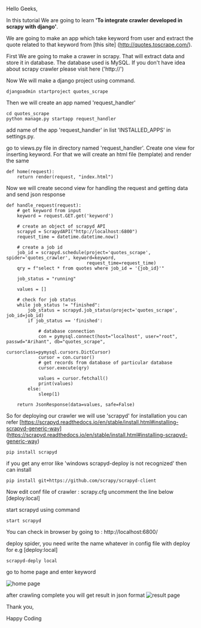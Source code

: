Hello Geeks,

In this tutorial We are going to learn **'To integrate crawler developed in scrapy with django'**.

We are going to make an app which take keyword from user and extract the quote related to that keyword from  [this site] (http://quotes.toscrape.com/).

First We are going to make a crawer in scrapy. That will extract data and store it in database. The database used is MySQL.  If you don't have idea about scrapy crawler please visit here ('http://')

Now We will make a django project using command. 
```
djangoadmin startproject quotes_scrape
```
Then we will create an app named 'request_handler'
```
cd quotes_scrape
python manage.py startapp request_handler
```

add name of the app  'request_handler' in list 'INSTALLED_APPS' in settings.py.

go to views.py file in directory named 'request_handler'. Create one view for inserting keyword. For that we will create an html file (template) and render the same

```
def home(request):
    return render(request, "index.html")
```
Now we will create second view for handling the request and getting data and send json response

```
def handle_request(request):
    # get keyword from input
    keyword = request.GET.get('keyword')

    # create an object of scrapyd API
    scrapyd = ScrapydAPI("http://localhost:6800")
    request_time = datetime.datetime.now()

    # create a job id
    job_id = scrapyd.schedule(project='quotes_scrape', spider='quotes_crawler', keyword=keyword,
                              request_time=request_time)
    qry = f"select * from quotes where job_id = '{job_id}'"

    job_status = "running"

    values = []

    # check for job status
    while job_status != "finished":
        job_status = scrapyd.job_status(project='quotes_scrape', job_id=job_id)
        if job_status == 'finished':

            # database connection
            con = pymysql.connect(host="localhost", user="root", passwd="Arihant", db="quotes_scrape",
                                  cursorclass=pymysql.cursors.DictCursor)
            cursor = con.cursor()
            # get records from database of particular database
            cursor.execute(qry)

            values = cursor.fetchall()
            print(values)
        else:
            sleep(1)
    
    return JsonResponse(data=values, safe=False)

```

So for deploying our crawler we will use 'scrapyd'
for installation you can refer [https://scrapyd.readthedocs.io/en/stable/install.html#installing-scrapyd-generic-way] (https://scrapyd.readthedocs.io/en/stable/install.html#installing-scrapyd-generic-way)

```
pip install scrapyd

```
if you get any error like 'windows scrapyd-deploy is not recognized' then can install

```
pip install git+https://github.com/scrapy/scrapyd-client
```

Now edit conf file of crawler : scrapy.cfg
uncomment the line below 
[deploy:local]

start scrapyd using command

```
start scrapyd
```
You can check in browser by going to :  http://localhost:6800/

deploy spider, you need write the name whatever in config file with deploy for e.g [deploy:local]

```
scrapyd-deply local
```

go to home page and enter keyword

![home page]()

after crawling complete you will get result in json format
![result page]()


Thank you,

Happy Coding